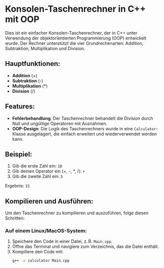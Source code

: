 # Konsolen-Taschenrechner in C++ mit OOP

Dies ist ein einfacher Konsolen-Taschenrechner, der in C++ unter Verwendung der objektorientierten Programmierung (OOP) entwickelt wurde. Der Rechner unterstützt die vier Grundrechenarten: Addition, Subtraktion, Multiplikation und Division.

## Hauptfunktionen:
- **Addition** (+)
- **Subtraktion** (-)
- **Multiplikation** (*)
- **Division** (/)

## Features:
- **Fehlerbehandlung**: Der Taschenrechner behandelt die Division durch Null und ungültige Operatoren mit Ausnahmen.
- **OOP-Design**: Die Logik des Taschenrechners wurde in eine `Calculator`-Klasse ausgelagert, die einfach erweitert und wiederverwendet werden kann.

## Beispiel:
1. Gib die erste Zahl ein: `10`
2. Gib deinen Operator ein (+, -, *, /): `+`
3. Gib die zweite Zahl ein: `5`

Ergebnis: `15`

## Kompilieren und Ausführen:
Um den Taschenrechner zu kompilieren und auszuführen, folge diesen Schritten:

### Auf einem Linux/MacOS-System:
1. Speichere den Code in einer Datei, z. B. `Main.cpp`.
2. Öffne das Terminal und navigiere zum Verzeichnis, das die Datei enthält.
3. Kompiliere den Code mit:
   ```bash
   g++ -o calculator Main.cpp

